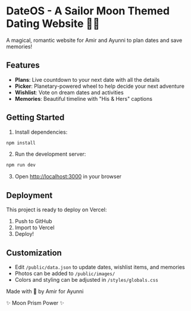 # DateOS - A Sailor Moon Themed Dating Website 🌙✨

A magical, romantic website for Amir and Ayunni to plan dates and save memories!

## Features

- **Plans**: Live countdown to your next date with all the details
- **Picker**: Planetary-powered wheel to help decide your next adventure
- **Wishlist**: Vote on dream dates and activities
- **Memories**: Beautiful timeline with "His & Hers" captions

## Getting Started

1. Install dependencies:
```bash
npm install
```

2. Run the development server:
```bash
npm run dev
```

3. Open [http://localhost:3000](http://localhost:3000) in your browser

## Deployment

This project is ready to deploy on Vercel:

1. Push to GitHub
2. Import to Vercel
3. Deploy!

## Customization

- Edit `/public/data.json` to update dates, wishlist items, and memories
- Photos can be added to `/public/images/`
- Colors and styling can be adjusted in `/styles/globals.css`

Made with 💖 by Amir for Ayunni

✨ Moon Prism Power ✨